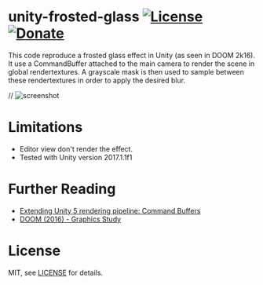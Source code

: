 unity-frosted-glass [![License](https://img.shields.io/badge/License-MIT-lightgrey.svg?style=flat)](http://mit-license.org) [![Donate](https://img.shields.io/badge/Donate-PayPal-green.svg)](https://www.paypal.me/andyduboc/5usd)
===============

This code reproduce a frosted glass effect in Unity (as seen in DOOM 2k16). It use a CommandBuffer attached to the main camera to render the scene in global rendertextures. A grayscale mask is then used to sample between these rendertextures in order to apply the desired blur.

// ![screenshot](Screenshots/screen0.gif)

Limitations
===============

* Editor view don't render the effect.
* Tested with Unity version 2017.1.1f1

Further Reading
===============

 - [Extending Unity 5 rendering pipeline: Command Buffers](https://blogs.unity3d.com/2015/02/06/extending-unity-5-rendering-pipeline-command-buffers/)
 - [DOOM (2016) - Graphics Study](http://www.adriancourreges.com/blog/2016/09/09/doom-2016-graphics-study/)

License
===============

MIT, see [LICENSE](LICENSE) for details.
